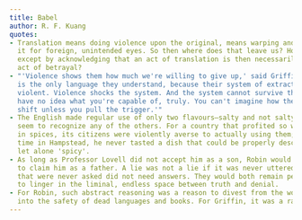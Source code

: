 ```yaml
---
title: Babel
author: R. F. Kuang
quotes:
- Translation means doing violence upon the original, means warping and distorting
  it for foreign, unintended eyes. So then where does that leave us? How can we conclude,
  except by acknowledging that an act of translation is then necessarily always an
  act of betrayal?
- "'Violence shows them how much we're willing to give up,' said Griffin. 'Violence
  is the only language they understand, because their system of extraction is inherently
  violent. Violence shocks the system. And the system cannot survive the shock. You
  have no idea what you're capable of, truly. You can't imagine how the world might
  shift unless you pull the trigger.'"
- The English made regular use of only two flavours—salty and not salty—and did not
  seem to recognize any of the others. For a country that profited so well from trading
  in spices, its citizens were violently averse to actually using them; in all his
  time in Hampstead, he never tasted a dish that could be properly described as 'seasoned',
  let alone 'spicy'.
- As long as Professor Lovell did not accept him as a son, Robin would not attempt
  to claim him as a father. A lie was not a lie if it was never uttered; questions
  that were never asked did not need answers. They would both remain perfectly content
  to linger in the liminal, endless space between truth and denial.
- For Robin, such abstract reasoning was a reason to divest from the world, to retreat
  into the safety of dead languages and books. For Griffin, it was a rallying call.
---
```

